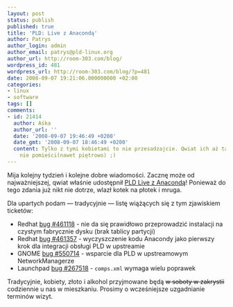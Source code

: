 ```yaml
---
layout: post
status: publish
published: true
title: 'PLD: Live z Anacondą'
author: Patrys
author_login: admin
author_email: patrys@pld-linux.org
author_url: http://room-303.com/blog/
wordpress_id: 481
wordpress_url: http://room-303.com/blog/?p=481
date: 2008-09-07 19:21:06.000000000 +02:00
categories:
- linux
- software
tags: []
comments:
- id: 21414
  author: Aśka
  author_url: ''
  date: '2008-09-07 19:46:49 +0200'
  date_gmt: '2008-09-07 18:46:49 +0200'
  content: Tylko z tymi kobietami to nie przesadzajcie. Qwiat ich aż tak dużo w pokoju
    nie pomieści(nawet piętrowo) ;)
---
```

<p>Mija kolejny tydzień i kolejne dobre wiadomości. Zacznę może od najważniejszej, qwiat właśnie udostępnił <a href="http://pozar-w-burdelu.blogspot.com/2008/09/pld-live-z-anacond.html">PLD Live z Anacondą</a>! Ponieważ do tego zdania już nikt nie dotrze, wlazł kotek na płotek i mruga.</p>

<p>Dla upartych podam &mdash; tradycyjnie &mdash; listę wiążących się z tym zjawiskiem ticketów:</p>

<ul>
<li>Redhat <a href="https://bugzilla.redhat.com/show_bug.cgi?id=461118">bug #461118</a> - nie da się prawidłowo przeprowadzić instalacji na czystym fabrycznie dysku (brak tablicy partycji)</li>
<li>Redhat <a href="https://bugzilla.redhat.com/show_bug.cgi?id=461357">bug #461357</a> - wyczyszczenie kodu Anacondy jako pierwszy krok dla integracji obsługi PLD w upstreamie</li>
<li>GNOME <a href="http://bugzilla.gnome.org/show_bug.cgi?id=550714">bug #550714</a> - wsparcie dla PLD w upstreamowym NetworkManagerze</li>
<li>Launchpad <a href="https://bugs.launchpad.net/pld-linux/+bug/267518">bug #267518</a> - <code>comps.xml</code> wymaga wielu poprawek</li>
</ul>

<p>Tradycyjnie, kobiety, złoto i alkohol przyjmowane będą <del>w soboty w zakrystii</del> codziennie u nas w mieszkaniu. Prosimy o wcześniejsze uzgadnianie terminów wizyt.</p>

